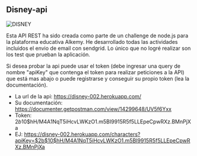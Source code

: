 ## Disney-api
![DISNEY](https://prod-static.disney-plus.net/assets/product/disneyplus/images/share-default.14fadd993578b9916f855cebafb71e62.png)

Esta API REST ha sido creada como parte de un challenge de node.js para la plataforma educativa Alkemy.
He desarrollado todas las actividades incluidos el envio de email con sendgrid. Lo único que no logré realizar son los test que prueban la aplicación.

Si desea probar la api puede usar el token (debe ingresar una query de nombre "apiKey" que contenga el token para realizar peticiones a la API) que está mas abajo o puede registrarse y conseguir su propio token (lea la documentación).
- La url de la api: https://disney-002.herokuapp.com/
- Su documentación: https://documenter.getpostman.com/view/14299648/UV5f6Yxx 
- Token: $2b$10$hH/M4A1NqT5iHcvLWKzO1.m5BI9915R5f5LLEpeCpwRXz.BMnPjXa
- EJ: https://disney-002.herokuapp.com/characters?apiKey=$2b$10$hH/M4A1NqT5iHcvLWKzO1.m5BI9915R5f5LLEpeCpwRXz.BMnPjXa
